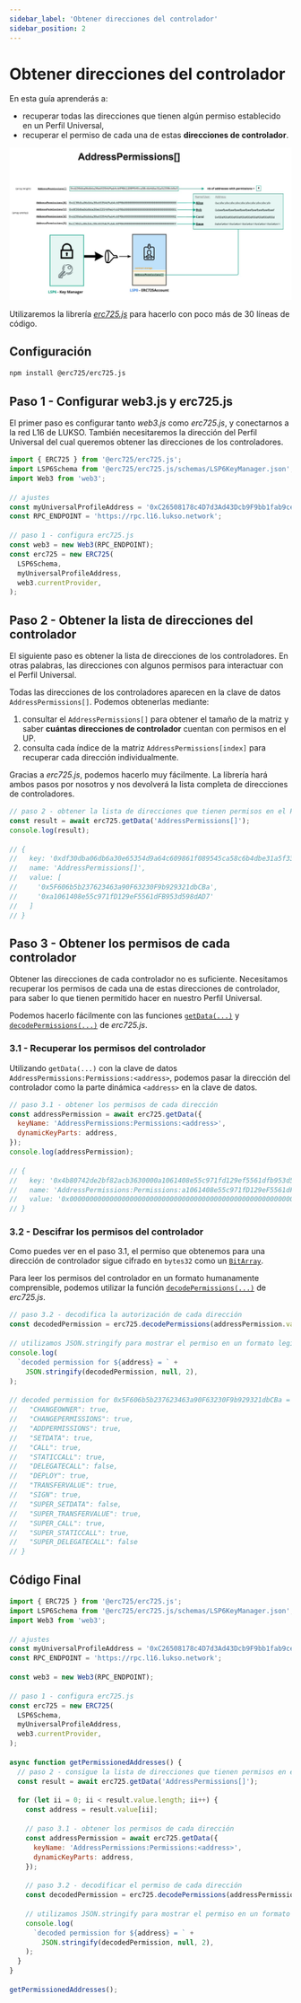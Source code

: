 ```yaml
---
sidebar_label: 'Obtener direcciones del controlador'
sidebar_position: 2
---
```


# Obtener direcciones del controlador

En esta guía aprenderás a:

- recuperar todas las direcciones que tienen algún permiso establecido en un Perfil Universal,
- recuperar el permiso de cada una de estas **direcciones de controlador**.

![Obtener direcciones del controlador](/img/standards/lsp6/lsp6-address-permissions-array.jpeg)

Utilizaremos la librería [_erc725.js_](../../tools/erc725js/getting-started.md) para hacerlo con poco más de 30 líneas de código.

## Configuración

```bash
npm install @erc725/erc725.js
```

## Paso 1 - Configurar web3.js y erc725.js

El primer paso es configurar tanto _web3.js_ como _erc725.js_, y conectarnos a la red L16 de LUKSO. También necesitaremos la dirección del Perfil Universal del cual queremos obtener las direcciones de los controladores.

```js
import { ERC725 } from '@erc725/erc725.js';
import LSP6Schema from '@erc725/erc725.js/schemas/LSP6KeyManager.json';
import Web3 from 'web3';

// ajustes
const myUniversalProfileAddress = '0xC26508178c4D7d3Ad43Dcb9F9bb1fab9ceeD58B5';
const RPC_ENDPOINT = 'https://rpc.l16.lukso.network';

// paso 1 - configura erc725.js
const web3 = new Web3(RPC_ENDPOINT);
const erc725 = new ERC725(
  LSP6Schema,
  myUniversalProfileAddress,
  web3.currentProvider,
);
```

## Paso 2 - Obtener la lista de direcciones del controlador

El siguiente paso es obtener la lista de direcciones de los controladores. En otras palabras, las direcciones con algunos permisos para interactuar con el Perfil Universal.

Todas las direcciones de los controladores aparecen en la clave de datos `AddressPermissions[]`. Podemos obtenerlas mediante:

1. consultar el `AddressPermissions[]` para obtener el tamaño de la matriz y saber **cuántas direcciones de controlador** cuentan con permisos en el UP.
2. consulta cada índice de la matriz `AddressPermissions[index]` para recuperar cada dirección individualmente.

Gracias a _erc725.js_, podemos hacerlo muy fácilmente. La librería hará ambos pasos por nosotros y nos devolverá la lista completa de direcciones de controladores.

```js
// paso 2 - obtener la lista de direcciones que tienen permisos en el Perfil Universal
const result = await erc725.getData('AddressPermissions[]');
console.log(result);

// {
//   key: '0xdf30dba06db6a30e65354d9a64c609861f089545ca58c6b4dbe31a5f338cb0e3',
//   name: 'AddressPermissions[]',
//   value: [
//     '0x5F606b5b237623463a90F63230F9b929321dbCBa',
//     '0xa1061408e55c971fD129eF5561dFB953d598dAD7'
//   ]
// }
```

## Paso 3 - Obtener los permisos de cada controlador

Obtener las direcciones de cada controlador no es suficiente. Necesitamos recuperar los permisos de cada una de estas direcciones de controlador, para saber lo que tienen permitido hacer en nuestro Perfil Universal.

Podemos hacerlo fácilmente con las funciones [`getData(...)`](../../tools/erc725js/classes/ERC725#getdata) y [`decodePermissions(...)`](../../tools/erc725js/classes/ERC725#decodepermissions) de _erc725.js_.

### 3.1 - Recuperar los permisos del controlador

Utilizando `getData(...)` con la clave de datos `AddressPermissions:Permissions:<address>`, podemos pasar la dirección del controlador como la parte dinámica `<address>` en la clave de datos.

```js
// paso 3.1 - obtener los permisos de cada dirección
const addressPermission = await erc725.getData({
  keyName: 'AddressPermissions:Permissions:<address>',
  dynamicKeyParts: address,
});
console.log(addressPermission);

// {
//   key: '0x4b80742de2bf82acb3630000a1061408e55c971fd129ef5561dfb953d598dad7',
//   name: 'AddressPermissions:Permissions:a1061408e55c971fD129eF5561dFB953d598dAD7',
//   value: '0x0000000000000000000000000000000000000000000000000000000000000008'
// }
```

### 3.2 - Descifrar los permisos del controlador

Como puedes ver en el paso 3.1, el permiso que obtenemos para una dirección de controlador sigue cifrado en `bytes32` como un [`BitArray`](https://github.com/lukso-network/LIPs/blob/main/LSPs/LSP-2-ERC725YJSONSchema.md#BitArray).

Para leer los permisos del controlador en un formato humanamente comprensible, podemos utilizar la función [`decodePermissions(...)`](../../tools/erc725js/classes/ERC725#decodepermissions) de _erc725.js_.

```js
// paso 3.2 - decodifica la autorización de cada dirección
const decodedPermission = erc725.decodePermissions(addressPermission.value);

// utilizamos JSON.stringify para mostrar el permiso en un formato legible
console.log(
  `decoded permission for ${address} = ` +
    JSON.stringify(decodedPermission, null, 2),
);

// decoded permission for 0x5F606b5b237623463a90F63230F9b929321dbCBa = {
//   "CHANGEOWNER": true,
//   "CHANGEPERMISSIONS": true,
//   "ADDPERMISSIONS": true,
//   "SETDATA": true,
//   "CALL": true,
//   "STATICCALL": true,
//   "DELEGATECALL": false,
//   "DEPLOY": true,
//   "TRANSFERVALUE": true,
//   "SIGN": true,
//   "SUPER_SETDATA": false,
//   "SUPER_TRANSFERVALUE": true,
//   "SUPER_CALL": true,
//   "SUPER_STATICCALL": true,
//   "SUPER_DELEGATECALL": false
// }
```

## Código Final

```js
import { ERC725 } from '@erc725/erc725.js';
import LSP6Schema from '@erc725/erc725.js/schemas/LSP6KeyManager.json';
import Web3 from 'web3';

// ajustes
const myUniversalProfileAddress = '0xC26508178c4D7d3Ad43Dcb9F9bb1fab9ceeD58B5';
const RPC_ENDPOINT = 'https://rpc.l16.lukso.network';

const web3 = new Web3(RPC_ENDPOINT);

// paso 1 - configura erc725.js
const erc725 = new ERC725(
  LSP6Schema,
  myUniversalProfileAddress,
  web3.currentProvider,
);

async function getPermissionedAddresses() {
  // paso 2 - consigue la lista de direcciones que tienen permisos en el Perfil Universal
  const result = await erc725.getData('AddressPermissions[]');

  for (let ii = 0; ii < result.value.length; ii++) {
    const address = result.value[ii];

    // paso 3.1 - obtener los permisos de cada dirección
    const addressPermission = await erc725.getData({
      keyName: 'AddressPermissions:Permissions:<address>',
      dynamicKeyParts: address,
    });

    // paso 3.2 - decodificar el permiso de cada dirección
    const decodedPermission = erc725.decodePermissions(addressPermission.value);

    // utilizamos JSON.stringify para mostrar el permiso en un formato legible
    console.log(
      `decoded permission for ${address} = ` +
        JSON.stringify(decodedPermission, null, 2),
    );
  }
}

getPermissionedAddresses();
```